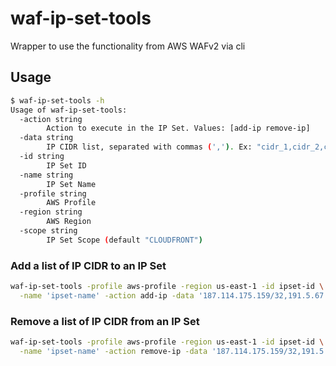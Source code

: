 # waf-ip-set-tools
Wrapper to use the functionality from AWS WAFv2 via cli

## Usage

```sh
$ waf-ip-set-tools -h
Usage of waf-ip-set-tools:
  -action string
    	Action to execute in the IP Set. Values: [add-ip remove-ip]
  -data string
    	IP CIDR list, separated with commas (','). Ex: "cidr_1,cidr_2,cidr_3"
  -id string
    	IP Set ID
  -name string
    	IP Set Name
  -profile string
    	AWS Profile
  -region string
    	AWS Region
  -scope string
    	IP Set Scope (default "CLOUDFRONT")
```

### Add a list of IP CIDR to an IP Set

```sh
waf-ip-set-tools -profile aws-profile -region us-east-1 -id ipset-id \
  -name 'ipset-name' -action add-ip -data '187.114.175.159/32,191.5.67.33/32'
```

### Remove a list of IP CIDR from an IP Set

```sh
waf-ip-set-tools -profile aws-profile -region us-east-1 -id ipset-id \
  -name 'ipset-name' -action remove-ip -data '187.114.175.159/32,191.5.67.33/32'
```
